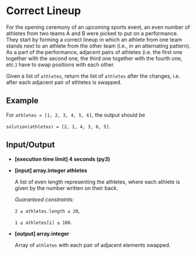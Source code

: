 # Correct Lineup

For the opening ceremony of an upcoming sports event, an even number of athletes from two teams A and B were picked to put on a performance. They start by forming a correct lineup in which an athlete from one team stands next to an athlete from the other team (i.e., in an alternating pattern). As a part of the performance, adjacent pairs of athletes (i.e. the first one together with the second one, the third one together with the fourth one, etc.) have to swap positions with each other.

Given a list of `athletes`, return the list of `athletes` after the changes, i.e. after each adjacent pair of athletes is swapped.

## Example

For `athletes = [1, 2, 3, 4, 5, 6]`, the output should be

`solution(athletes) = [2, 1, 4, 3, 6, 5]`.

## Input/Output

- **[execution time limit] 4 seconds (py3)**

- **[input] array.integer athletes**

	A list of even length representing the athletes, where each athlete is given by the number written on their back.

	*Guaranteed constraints:*

	`2 ≤ athletes.length ≤ 20`,

	`1 ≤ athletes[i] ≤ 100`.

- **[output] array.integer**

	Array of `athletes` with each pair of adjacent elements swapped.
